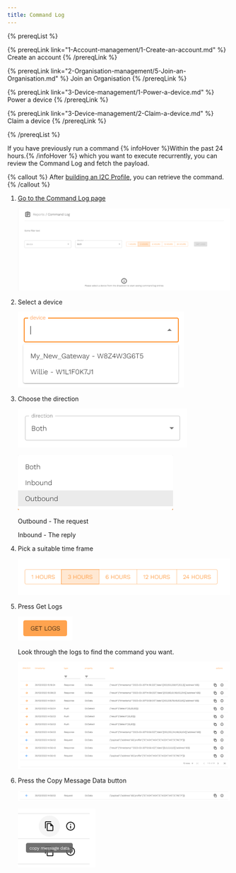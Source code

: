 ```yaml
---
title: Command Log
---
```


{% prereqList %}

{% prereqLink link="1-Account-management/1-Create-an-account.md" %}
Create an account
{% /prereqLink %}

{% prereqLink link="2-Organisation-management/5-Join-an-Organisation.md" %}
Join an Organisation
{% /prereqLink %}

{% prereqLink link="3-Device-management/1-Power-a-device.md" %}
Power a device
{% /prereqLink %}

{% prereqLink link="3-Device-management/2-Claim-a-device.md" %}
Claim a device
{% /prereqLink %}

{% /prereqList %}

If you have previously run a command {% infoHover %}Within the past 24 hours.{% /infoHover %} which you want to execute recurrently, you can review the Command Log and fetch the payload.

{% callout %}
After [building an I2C Profile](5-Portal/2-I2C-Profile-Builder.md), you can retrieve the command.
{% /callout %}

1. [Go to the Command Log page](https://portal.fingoti.com/reports/command-log)

   ![Screenshot of the Command Log page](assets/command-log-page.png)

2. Select a device

   ![Screenshot of the device dropdown](assets/device.png)

3. Choose the direction

   ![Screenshot of the direction dropdown](assets/direction.png)

   ![Screenshot of the direction dropdown](assets/directions.png)

   Outbound - The request

   Inbound - The reply

4. Pick a suitable time frame

   ![Screenshot of the time frame buttons](assets/time.png)

5. Press Get Logs

   ![Screenshot of the Get Logs button](assets/get.png)

   Look through the logs to find the command you want.

   ![Screenshot of the logs](assets/logs.png)

6. Press the Copy Message Data button

   ![Screenshot of the API request](assets/payload.png)

   ![Screenshot of the Copy Message Data button](assets/copy.png)
